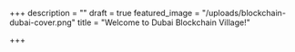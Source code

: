 +++
description = ""
draft = true
featured_image = "/uploads/blockchain-dubai-cover.png"
title = "Welcome to Dubai Blockchain Village!"

+++
